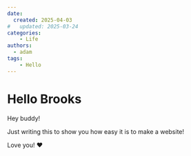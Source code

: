 ```yaml
---
date: 
  created: 2025-04-03
#   updated: 2025-03-24
categories:
    - Life
authors:
  - adam
tags: 
    - Hello
---
```



# Hello Brooks

<!-- more -->
Hey buddy!

Just writing this to show you how easy it is to make a website! 

Love you! ❤️